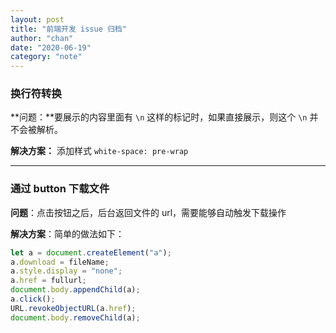 ```yaml
---
layout: post
title: "前端开发 issue 归档"
author: "chan"
date: "2020-06-19"
category: "note"
---
```


### 换行符转换

**问题：**要展示的内容里面有 `\n`  这样的标记时，如果直接展示，则这个 `\n` 并不会被解析。

**解决方案：** 添加样式  `white-space: pre-wrap`

---

### 通过 button 下载文件

**问题**：点击按钮之后，后台返回文件的 url，需要能够自动触发下载操作

**解决方案**：简单的做法如下：

```js
let a = document.createElement("a");
a.download = fileName;
a.style.display = "none";
a.href = fullurl;    
document.body.appendChild(a);
a.click();
URL.revokeObjectURL(a.href);    
document.body.removeChild(a);   


```

